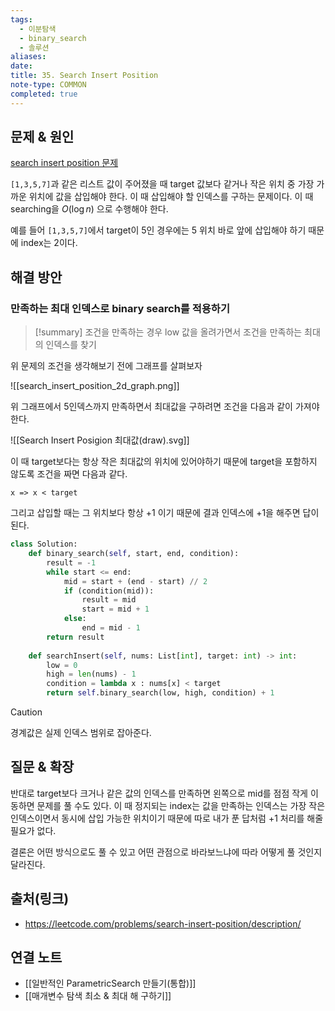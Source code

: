 ```yaml
---
tags:
  - 이분탐색
  - binary_search
  - 솔루션
aliases: 
date: 
title: 35. Search Insert Position
note-type: COMMON
completed: true
---
```


## 문제 & 원인

[search insert position 문제](https://leetcode.com/problems/search-insert-position/description/) 

`[1,3,5,7]`과 같은 리스트 값이 주어졌을 때 target 값보다 같거나 작은 위치 중 가장 가까운 위치에 값을 삽입해야 한다. 이 때 삽입해야 할 인덱스를 구하는 문제이다. 이 때 searching을 $O(\log n)$ 으로 수행해야 한다.

예를 들어 `[1,3,5,7]`에서 target이 5인 경우에는 5 위치 바로 앞에 삽입해야 하기 때문에 index는 2이다.

## 해결 방안

### 만족하는 최대 인덱스로 binary search를 적용하기

>[!summary]
>조건을 만족하는 경우 low 값을 올려가면서 조건을 만족하는 최대의 인덱스를 찾기

위 문제의 조건을 생각해보기 전에 그래프를 살펴보자

![[search_insert_position_2d_graph.png]]

위 그래프에서 5인덱스까지 만족하면서 최대값을 구하려면 조건을 다음과 같이 가져야 한다.

![[Search Insert Posigion 최대값(draw).svg]]


이 때 target보다는 항상 작은 최대값의 위치에 있어야하기 때문에 target을 포함하지 않도록 조건을 짜면 다음과 같다.

`x => x < target`

그리고 삽입할 때는 그 위치보다 항상 +1 이기 때문에 결과 인덱스에 +1을 해주면 답이 된다.

```python
class Solution:
    def binary_search(self, start, end, condition):
        result = -1
        while start <= end:
            mid = start + (end - start) // 2
            if (condition(mid)):
                result = mid
                start = mid + 1
            else:
                end = mid - 1
        return result
                
    def searchInsert(self, nums: List[int], target: int) -> int:
        low = 0
        high = len(nums) - 1
        condition = lambda x : nums[x] < target
        return self.binary_search(low, high, condition) + 1
```

>[!caution]
>경계값은 실제 인덱스 범위로 잡아준다.




## 질문 & 확장

반대로 target보다 크거나 같은 값의 인덱스를 만족하면 왼쪽으로 mid를 점점 작게 이동하면 문제를 풀 수도 있다. 이 때 정지되는 index는 값을 만족하는 인덱스는 가장 작은 인덱스이면서 동시에 삽입 가능한 위치이기 때문에 따로 내가 푼 답처럼 +1 처리를 해줄 필요가 없다.

결론은 어떤 방식으로도 풀 수 있고 어떤 관점으로 바라보느냐에 따라 어떻게 풀 것인지 달라진다.

## 출처(링크)

- https://leetcode.com/problems/search-insert-position/description/

## 연결 노트

- [[일반적인 ParametricSearch 만들기(통합)]]
- [[매개변수 탐색 최소 & 최대 해 구하기]]